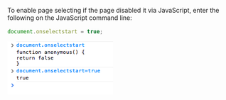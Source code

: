 To enable page selecting if the page disabled it via JavaScript, enter the following on the JavaScript command line:

```javascript
document.onselectstart = true;
```

<img alt="" src="/img/uploads/2012-06/enable-text-select-using-javascript.png" />